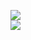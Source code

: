 [![](https://img.shields.io/badge/Made%20With-Github%20Spray-lightgrey.svg?style=for-the-badge&logo=github)](https://github.com/Annihil/github-spray#27663)  
[![](https://i.imgur.com/2DrTn0Z.gif)](https://github.com/Annihil/github-spray)
